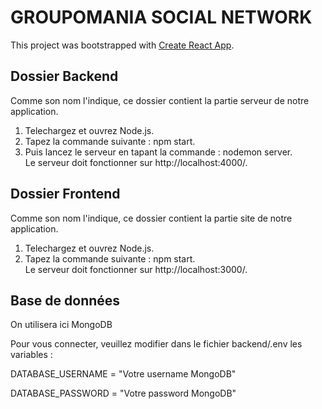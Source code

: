 # GROUPOMANIA SOCIAL NETWORK
This project was bootstrapped with [Create React App](https://github.com/facebook/create-react-app).

## Dossier Backend


Comme son nom l'indique, ce dossier contient la partie serveur de notre application.

1. Telechargez et ouvrez Node.js.
2. Tapez la commande suivante : npm start.
3. Puis lancez le serveur en tapant la commande : nodemon server. \
Le serveur doit fonctionner sur http://localhost:4000/.
## Dossier Frontend

Comme son nom l'indique, ce dossier contient la partie site de notre application.

1. Telechargez et ouvrez Node.js.
2. Tapez la commande suivante : npm start.  
Le serveur doit fonctionner sur http://localhost:3000/.

## Base de données

 On utilisera ici MongoDB

Pour vous connecter, veuillez modifier dans le fichier backend/.env les variables :  


  DATABASE_USERNAME = "Votre username MongoDB"

  DATABASE_PASSWORD = "Votre password MongoDB"






